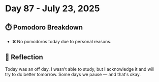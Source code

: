 # Day 87 - July 23, 2025

## ⏱️ Pomodoro Breakdown

- ❌ No pomodoros today due to personal reasons.

## 💬 Reflection

Today was an off day. I wasn't able to study, but I acknowledge it and will try to do better tomorrow. Some days we pause — and that's okay.
